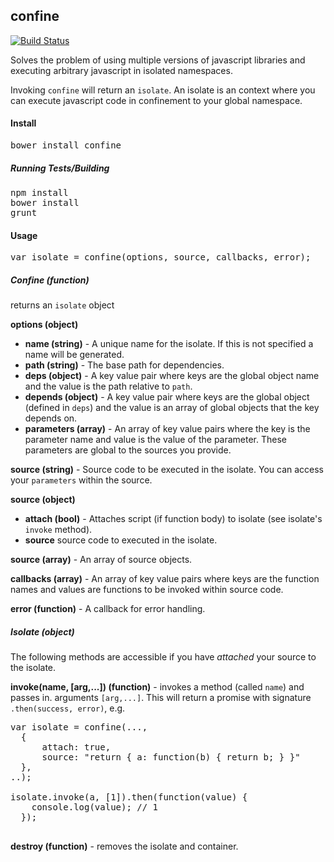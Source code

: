 confine
--

[![Build Status](https://travis-ci.org/nchinan/confine.svg)](https://travis-ci.org/nchinan/confine)

Solves the problem of using multiple versions of javascript libraries and executing arbitrary javascript in isolated namespaces.

Invoking `confine` will return an `isolate`.  An isolate is an context where you can execute javascript code in confinement to your global namespace.

#### Install

<pre>
bower install confine
</pre>

##### Running Tests/Building

<pre>
npm install
bower install
grunt
</pre>

#### Usage

<pre>
var isolate = confine(options, source, callbacks, error);
</pre>

##### <em>Confine (function)</em>

returns an `isolate` object

<b>options (object)</b>

* <b>name (string)</b> - A unique name for the isolate.  If this is not specified a name will be generated.
* <b>path (string)</b> - The base path for dependencies.
* <b>deps (object)</b> - A key value pair where keys are the global object name and the value is the path relative to `path`.
* <b>depends (object)</b> - A key value pair where keys are the global object (defined in `deps`) and the value is an array of global objects that the key depends on.
* <b>parameters (array)</b> - An array of key value pairs where the key is the parameter name and value is the value of the parameter.  These parameters are global to the sources you provide.

<b>source (string)</b> - Source code to be executed in the isolate.  You can access your `parameters` within the source.

<b>source (object)</b>

  * <b>attach (bool)</b> - Attaches script (if function body) to isolate (see isolate's `invoke` method).
  * <b>source</b> source code to executed in the isolate.

<b>source (array)</b> - An array of source objects.

<b>callbacks (array)</b> - An array of key value pairs where keys are the function names and values are functions to be invoked within source code.

<b>error (function)</b> - A callback for error handling.

##### <em>Isolate (object)</em>

The following methods are accessible if you have <em>attached</em> your source to the isolate.

<b>invoke(name, [arg,...]) (function)</b> - invokes a method (called `name`) and passes in. arguments `[arg,...]`. This will return a promise with signature `.then(success, error)`, e.g.
<pre>
var isolate = confine(...,
  {
      attach: true,
      source: "return { a: function(b) { return b; } }"
  },
..);

isolate.invoke(a, [1]).then(function(value) {
    console.log(value); // 1
  });

</pre>

<b>destroy (function)</b> - removes the isolate and container.

</table>
